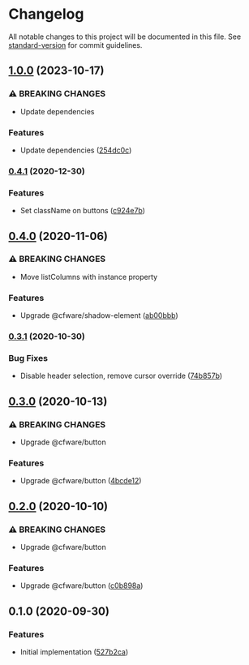 # Changelog

All notable changes to this project will be documented in this file. See [standard-version](https://github.com/conventional-changelog/standard-version) for commit guidelines.

## [1.0.0](https://github.com/cfware/list/compare/v0.4.1...v1.0.0) (2023-10-17)


### ⚠ BREAKING CHANGES

* Update dependencies

### Features

* Update dependencies ([254dc0c](https://github.com/cfware/list/commit/254dc0c205bb1270a3969c5c570bfbd80e625d1d))

### [0.4.1](https://github.com/cfware/list/compare/v0.4.0...v0.4.1) (2020-12-30)


### Features

* Set className on buttons ([c924e7b](https://github.com/cfware/list/commit/c924e7bb6bc7dc90d482f5aad0ff104b418b1d53))

## [0.4.0](https://github.com/cfware/list/compare/v0.3.1...v0.4.0) (2020-11-06)


### ⚠ BREAKING CHANGES

* Move listColumns with instance property

### Features

* Upgrade @cfware/shadow-element ([ab00bbb](https://github.com/cfware/list/commit/ab00bbb0c83158d97522f7426bc34c7bff2a7cba))

### [0.3.1](https://github.com/cfware/list/compare/v0.3.0...v0.3.1) (2020-10-30)


### Bug Fixes

* Disable header selection, remove cursor override ([74b857b](https://github.com/cfware/list/commit/74b857b9162dfe781158b44bfe094b37c42e7574))

## [0.3.0](https://github.com/cfware/list/compare/v0.2.0...v0.3.0) (2020-10-13)


### ⚠ BREAKING CHANGES

* Upgrade @cfware/button

### Features

* Upgrade @cfware/button ([4bcde12](https://github.com/cfware/list/commit/4bcde122064dde5f46bfcf3db967ac99ec0d6395))

## [0.2.0](https://github.com/cfware/list/compare/v0.1.0...v0.2.0) (2020-10-10)


### ⚠ BREAKING CHANGES

* Upgrade @cfware/button

### Features

* Upgrade @cfware/button ([c0b898a](https://github.com/cfware/list/commit/c0b898a72925d1fe37b4002666b1bd3f7c48228a))

## 0.1.0 (2020-09-30)


### Features

* Initial implementation ([527b2ca](https://github.com/cfware/list/commit/527b2ca430fd2be2ffaf7072cc14dbd1e68b7257))
